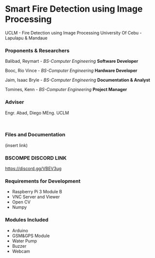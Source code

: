 # Smart Fire Detection using Image Processing

UCLM - Fire Detection using Image Processing
University Of Cebu - Lapulapu & Mandaue

### Proponents & Researchers

Balibad, Reymart - *BS-Computer Engineering* **Software Developer**

Booc, Rio Vince - *BS-Computer Engineering* **Hardware Developer**

Jaim, Isaac Bryle - *BS-Computer Engineering* **Documentation & Analyst**

Tomines, Kenn - *BS-Computer Engineering* **Project Manager**

### Adviser

Engr. Abad, Diego MEng. UCLM

<br>


### Files and Documentation

(insert link)
  
### BSCOMPE DISCORD LINK

https://discord.gg/VBEV3ug


### Requirements for Development

- Raspberry Pi 3 Module B
- VNC Server and Viewer
- Open CV
- Numpy

### Modules Included

- Arduino
- GSM&GPS Module
- Water Pump
- Buzzer
- Webcam

